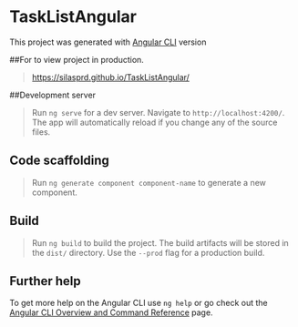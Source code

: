 # TaskListAngular

This project was generated with [Angular CLI](https://github.com/angular/angular-cli) version 

##For to view project in production.

> https://silasprd.github.io/TaskListAngular/

##Development server

> Run `ng serve` for a dev server. Navigate to `http://localhost:4200/`. The app will automatically reload if you change any of the source files.

## Code scaffolding

> Run `ng generate component component-name` to generate a new component.

## Build

> Run `ng build` to build the project. The build artifacts will be stored in the `dist/` directory. Use the `--prod` flag for a production build.

## Further help

To get more help on the Angular CLI use `ng help` or go check out the [Angular CLI Overview and Command Reference](https://angular.io/cli) page.
